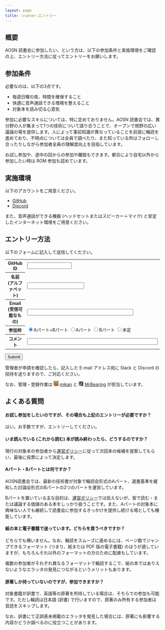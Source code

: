```yaml
---
layout: page
title: :runner:エントリー
---
```


## 概要

AOSN 読書会に参加したい、という方は、以下の参加条件と実施環境をご確認の上、エントリー方法に従ってエントリーをお願いします。

## 参加条件

必要なのは、以下の3点です。

* 毎週日曜の夜、時間を確保すること
* 快適に音声通話できる環境を整えること
* 対象本を読み切る心意気

参加に必要なスキルについては、特に定めておりません。AOSN 読書会では、異分野の人が集まって1つの技術について語り合うことで、オープンで視野の広い議論の場を提供します。人によって事前知識が異なっていることを前提に輪読を進めており、不明点については全員で調べたり、また知っている所はフォローし合ったりしながら参加者全員の理解度向上を目指しています。

お試し参加や、途中の回からの参加や離脱もできます。都合により自宅以外から参加したい時は ROM 参加も認めています。

## 実施環境

以下のアカウントをご用意ください。

* [GitHub](https://github.com/join)
* [Discord](https://discordapp.com/register)

また、音声通話ができる機器 (ヘッドセットまたはスピーカー＋マイク) と安定したインターネット環境をご用意ください。

## エントリー方法

以下のフォームに記入して送信してください。

<form method="POST" action="https://6ai0xdga9k.execute-api.us-east-2.amazonaws.com/prod/aosn-entry">
<table>
<tr><th>GitHub ID</th><td><input name="id" size="15" maxlength="40" required /></td></tr>
<tr><th>名前 (アルファベット)</th><td><input name="name" size="20" maxlength="40" required /></td></tr>
<tr><th>Email (受信可能なもの)</th><td><input type="email" name="email" size="40" maxlength="40" required /></td>
</tr>
<tr><th>参加枠</th><td> 
<label><input type="radio" name="part" value="ab" checked />Aパート+Bパート</label>
<label><input type="radio" name="part" value="a" />Aパート</label>
<label><input type="radio" name="part" value="b" />Bパート</label>
<label><input type="radio" name="part" value="-" />未定</label>
</td></tr>
<tr><th>コメント</th><td><input name="Comment" size="50" maxlength="50" /></td></tr>
</table>
<input type="submit" />
</form>

管理者が申請を確認したら、記入した E-mail アドレス宛に Slack と Discord の招待を送りますので、ご対応ください。

なお、管理・登録作業は [![](/images/users/mikan_16.png "mikan")](https://github.com/mikan) [mikan](Https://github.com/mikan) と [![](/images/users/MrBearing_16.png "MrBearing")](https://github.com/MrBearing) [MrBearing](Https://github.com/MrBearing) が担当しています。

## よくある質問

#### お試し参加をしたいのですが、その場合も上記のエントリーが必要ですか？

はい。お手数ですが、エントリーしてください。

#### いま読んでいる (これから読む) 本が読み終わったら、どうするのですか？

現行の対象本の参加者から[運営ポリシー](/policy)に従って次回本の候補を提案してもらい、最後に投票によって決定します。

#### Aパート・Bパートとは何ですか？

AOSN読書会では、最新の技術書が対象で輪読会形式のAパート、選書基準を緩和した討論会形式のBパートの2つのパートを運営しています。

Bパートを置いている主な目的は、[運営ポリシー](/policy)では拾えないが、皆で読む・または議論する価値のある本をしっかり扱うことです。また、Aパートの対象本に興味ない人でも継続して読書会に参加するきっかけを提供し続ける場としても機能しています。

#### 紙の本と電子書籍で迷っています。どちらを買うべきですか？

どちらでも構いません。なお、輪読をスムーズに進めるには、ページ数でジャンプできるフォーマット (つまり、紙または PDF 版の電子書籍) のほうが適していますが、もちろんそれ以外のフォーマットの方のために配慮もしています。

複数の参加者がそれぞれ異なるフォーマットで輪読するこで、紙の本ではありえないようなエラッタの発見につながるというメリットもあります。

#### 原著しか持っていないのですが、参加できますか？

対象書籍が訳書で、英語等の原著を所持している場合は、そちらでの参加も可能です。ただし輪読は日本語 (訳書) で行いますので、原著のみ所有する参加者は音読をスキップします。

なお、訳書にて正誤表未掲載のエラッタを発見した場合には、原著にも影響する内容かどうか調べるのに役立つことがあります。
